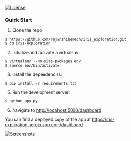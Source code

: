 [![License](https://img.shields.io/badge/License-Apache%202.0-blue.svg)](https://opensource.org/licenses/Apache-2.0)



### Quick Start

1. Clone the repo
  ```
  $ https://github.com/rajarshibemech/iris_exploration.git
  $ cd iris-exploration
  ```

2. Initialize and activate a virtualenv:
  ```
  $ virtualenv --no-site-packages env
  $ source env/bin/activate
  ```

3. Install the dependencies:
  ```
  $ pip install -r requirements.txt
  ```

5. Run the development server:
  ```
  $ python app.py
  ```

6. Navigate to [http://localhost:5000/dashboard](http://localhost:5000)

You can find a deployed copy of the app at https://iris-exploration.herokuapp.com/dashboard


![Screenshots](/statuc/img/data_quality.png)

